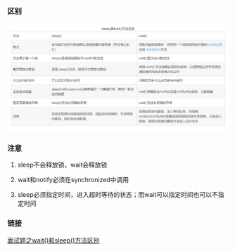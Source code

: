 ### 区别
![](../图片/sleep和wait的区别.png)

### 注意
1. sleep不会释放锁，wait会释放锁

2. wait和notify必须在synchronized中调用
3. sleep必须指定时间，进入超时等待的状态；而wait可以指定时间也可以不指定时间

### 链接
[面试题之wait\(\)和sleep\(\)方法区别](https://blog.csdn.net/Weixiaohuai/article/details/104235903)